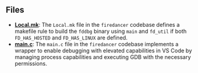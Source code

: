 
## Files
- **[Local.mk](fddbg/Local.mk.driver.md)**: The `Local.mk` file in the `firedancer` codebase defines a makefile rule to build the `fddbg` binary using `main` and `fd_util` if both `FD_HAS_HOSTED` and `FD_HAS_LINUX` are defined.
- **[main.c](fddbg/main.c.driver.md)**: The `main.c` file in the `firedancer` codebase implements a wrapper to enable debugging with elevated capabilities in VS Code by managing process capabilities and executing GDB with the necessary permissions.
